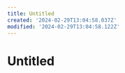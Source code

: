 ```yaml
---
title: Untitled
created: '2024-02-29T13:04:58.037Z'
modified: '2024-02-29T13:04:58.122Z'
---
```


# Untitled
